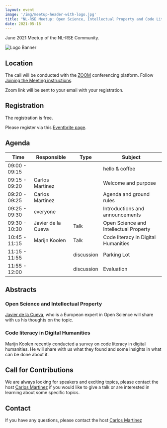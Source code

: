 ```yaml
---
layout: event
image: '/img/meetup-header-with-logo.jpg'
title: "NL-RSE Meetup: Open Science, Intellectual Property and Code Literacy"
date: 2021-05-18
---
```


June 2021 Meetup of the NL-RSE Community.
<!--break-->
![Logo Banner](/img/meetups/logo-banner.jpg)

## Location
The call will be conducted with the [ZOOM](https://zoom.us) conferencing platform. Follow [Joining the Meeting instructions](https://support.zoom.us/hc/en-us/articles/201362193-Joining-a-Meeting).

Zoom link will be sent to your email with your registration.

## Registration
The registration is free.

Please register via this [Eventbrite page](https://www.eventbrite.co.uk/e/nl-rse-meetup-june-11-2021-tickets-154425768631).

## Agenda

| Time | Responsible | Type | Subject |
| --- | ------------ | ---- | ------- |
| 09:00 - 09:15 | | | hello & coffee |
| 09:15 - 09:20	| Carlos Martinez | | Welcome and purpose |
| 09:20 - 09:25	| Carlos Martinez | | Agenda and ground rules |
| 09:25 - 09:30	| everyone | | Introductions and announcements |
| 09:30 - 10:30	| Javier de la Cueva  | Talk | Open Science and Intellectual Property |
| 10:45 - 11:15	| Marijn Koolen | Talk | Code literacy in Digital Humanities |
| 11:15 - 11:55 | | discussion | Parking Lot |
| 11:55 - 12:00 | | discussion | Evaluation |

## Abstracts

### Open Science and Intellectual Property

[Javier de la Cueva](https://en.wikipedia.org/wiki/Javier_de_la_Cueva), who is a European expert in Open Science will share with us his thoughts on the topic.

### Code literacy in Digital Humanities

Marijn Koolen recently conducted a survey on code literacy in digital humanities. He will share with us what they found and some insights in what can be done about it.

## Call for Contributions
We are always looking for speakers and exciting topics, please contact the host [Carlos Martinez](mailto:c.martinez@esciencecenter.nl) if you would like to give a talk or are interested in learning about some specific topics.

## Contact
If you have any questions, please contact the host [Carlos Martinez](mailto:c.martinez@esciencecenter.nl)
